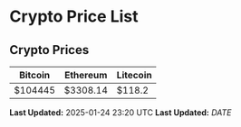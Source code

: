 # Crypto Price List

## Crypto Prices
| Bitcoin | Ethereum | Litecoin |
| ------- | -------- | -------- |
| $104445 | $3308.14 | $118.2 |
**Last Updated:** 2025-01-24 23:20 UTC
**Last Updated:** $DATE$
